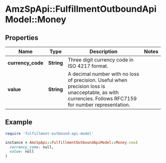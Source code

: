 # AmzSpApi::FulfillmentOutboundApiModel::Money

## Properties

| Name | Type | Description | Notes |
| ---- | ---- | ----------- | ----- |
| **currency_code** | **String** | Three digit currency code in ISO 4217 format. |  |
| **value** | **String** | A decimal number with no loss of precision. Useful when precision loss is unacceptable, as with currencies. Follows RFC7159 for number representation. |  |

## Example

```ruby
require 'fulfillment-outbound-api-model'

instance = AmzSpApi::FulfillmentOutboundApiModel::Money.new(
  currency_code: null,
  value: null
)
```

